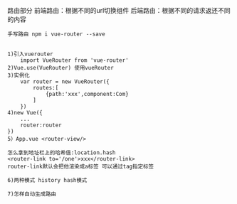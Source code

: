 路由部分
    前端路由：根据不同的url切换组件
    后端路由：根据不同的请求返还不同的内容
    
    手写路由 npm i vue-router --save


    1)引入vuerouter
        import VueRouter from 'vue-router'
    2)Vue.use(VueRouter) 使用vueRouter 
    3)实例化
        var router = new VueRouter({
            routes:[
                {path:'xxx',component:Com}
            ]
        })
    4)new Vue({
        ...
        router:router
    })
    5）App.vue <router-view/>

    怎么拿到地址栏上的哈希值:location.hash
    <router-link to='/one'>xxx</router-link>
    router-link默认会把他渲染成a标签 可以通过tag指定标签

    6)两种模式 history hash模式

    7)怎样自动生成路由
